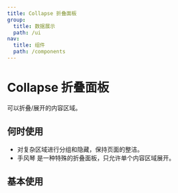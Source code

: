 ```yaml
---
title: Collapse 折叠面板
group:
  title: 数据展示
  path: /ui
nav:
  title: 组件
  path: /components
---
```


# Collapse 折叠面板

可以折叠/展开的内容区域。

## 何时使用

- 对复杂区域进行分组和隐藏，保持页面的整洁。
- 手风琴 是一种特殊的折叠面板，只允许单个内容区域展开。

## 基本使用

<code src="./demos/basic"/>

